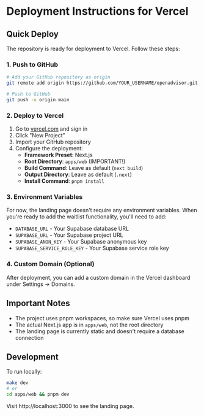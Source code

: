 # Deployment Instructions for Vercel

## Quick Deploy

The repository is ready for deployment to Vercel. Follow these steps:

### 1. Push to GitHub

```bash
# Add your GitHub repository as origin
git remote add origin https://github.com/YOUR_USERNAME/openadvisor.git

# Push to GitHub
git push -u origin main
```

### 2. Deploy to Vercel

1. Go to [vercel.com](https://vercel.com) and sign in
2. Click "New Project" 
3. Import your GitHub repository
4. Configure the deployment:
   - **Framework Preset**: Next.js
   - **Root Directory**: `apps/web` (IMPORTANT!)
   - **Build Command**: Leave as default (`next build`)
   - **Output Directory**: Leave as default (`.next`)
   - **Install Command**: `pnpm install`

### 3. Environment Variables

For now, the landing page doesn't require any environment variables. When you're ready to add the waitlist functionality, you'll need to add:

- `DATABASE_URL` - Your Supabase database URL
- `SUPABASE_URL` - Your Supabase project URL  
- `SUPABASE_ANON_KEY` - Your Supabase anonymous key
- `SUPABASE_SERVICE_ROLE_KEY` - Your Supabase service role key

### 4. Custom Domain (Optional)

After deployment, you can add a custom domain in the Vercel dashboard under Settings → Domains.

## Important Notes

- The project uses pnpm workspaces, so make sure Vercel uses pnpm
- The actual Next.js app is in `apps/web`, not the root directory
- The landing page is currently static and doesn't require a database connection

## Development

To run locally:
```bash
make dev
# or
cd apps/web && pnpm dev
```

Visit http://localhost:3000 to see the landing page. 